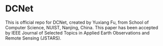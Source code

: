 # DCNet
This is official repo for DCNet, created by Yuxiang Fu, from School of Computer Science, NUIST, Nanjing, China.
This paper has been accepted by IEEE Journal of Selected Topics in Applied Earth Observations and Remote Sensing (JSTARS).
